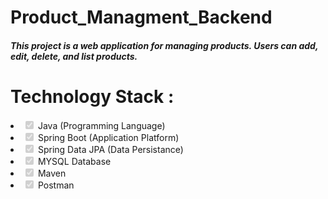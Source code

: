# Product_Managment_Backend
<h5>This project is a web application for managing products. Users can add, edit, delete, and list products.</h5>
<h1>Technology Stack :</h1>
<li class="task-list-item"><input type="checkbox" id="" disabled="" class="task-list-item-checkbox" checked=""> Java (Programming Language)</li>
<li class="task-list-item"><input type="checkbox" id="" disabled="" class="task-list-item-checkbox" checked=""> Spring Boot (Application Platform)</li>
<li class="task-list-item"><input type="checkbox" id="" disabled="" class="task-list-item-checkbox" checked=""> Spring Data JPA (Data Persistance)</li>
<li class="task-list-item"><input type="checkbox" id="" disabled="" class="task-list-item-checkbox" checked=""> MYSQL Database</li>
<li class="task-list-item"><input type="checkbox" id="" disabled="" class="task-list-item-checkbox" checked=""> Maven</li>
<li class="task-list-item"><input type="checkbox" id="" disabled="" class="task-list-item-checkbox" checked=""> Postman</li>
